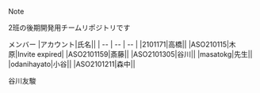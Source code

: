 >[!NOTE]
>2班の後期開発用チームリポジトリです

メンバー
|アカウント|氏名||
| -- | -- | -- |
|2101171|高橋||
|ASO210115|木原|Invite expired|
|ASO2101159|斎藤||
|ASO2101305|谷川||
|masatokg|先生||
|odanihayato|小谷||
|ASO2101211|森中||

谷川友駿